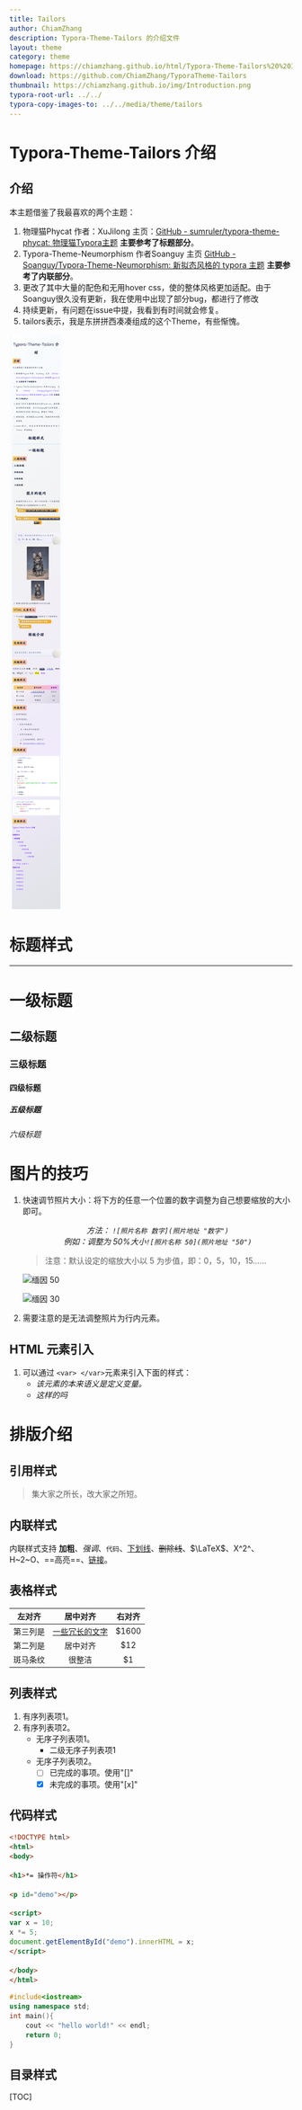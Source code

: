 ```yaml
---
title: Tailors
author: ChiamZhang
description: Typora-Theme-Tailors 的介绍文件
layout: theme
category: theme
homepage: https://chiamzhang.github.io/html/Typora-Theme-Tailors%20%20Introduction.html
download: https://github.com/ChiamZhang/TyporaTheme-Tailors
thumbnail: https://chiamzhang.github.io/img/Introduction.png
typora-root-url: ../../
typora-copy-images-to: ../../media/theme/tailors
---
```


# Typora-Theme-Tailors 介绍

## 介绍

本主题借鉴了我最喜欢的两个主题：

1. 物理猫Phycat 作者：XuJilong  主页：[GitHub - sumruler/typora-theme-phycat: 物理猫Typora主题](https://github.com/sumruler/typora-theme-phycat) **主要参考了标题部分**。
2. Typora-Theme-Neumorphism 作者Soanguy   主页 [GitHub - Soanguy/Typora-Theme-Neumorphism: 新拟态风格的 typora 主题](https://github.com/Soanguy/Typora-Theme-Neumorphism) **主要参考了内联部分**。
3. 更改了其中大量的配色和无用hover css，使的整体风格更加适配。由于Soanguy很久没有更新，我在使用中出现了部分bug，都进行了修改
4. 持续更新，有问题在issue中提，我看到有时间就会修复。
5. tailors表示，我是东拼拼西凑凑组成的这个Theme，有些惭愧。

![alt text](https://github.com/ChiamZhang/TyporaTheme-Tailors/blob/main/Typora-Theme-Tailors%20%E4%B8%AD%E6%96%87%E4%BB%8B%E7%BB%8D.png)

# 标题样式

---

# 一级标题

## 二级标题

### 三级标题

#### 四级标题

##### 五级标题

###### 六级标题

# 图片的技巧


1. 快速调节照片大小：将下方的任意一个位置的数字调整为自己想要缩放的大小即可。

    <center><var>方法： <code>![照片名称 数字](照片地址 "数字")</code> </var></center> 

    <center><var>例如：调整为 50%大小<code>![照片名称 50](照片地址 "50")</code> </var></center> 

    > 注意：默认设定的缩放大小以 5 为步值，即：0，5，10，15……

    ![缅因 50](https://img2.baidu.com/it/u=3012984283,879707191&fm=253&fmt=auto&app=138&f=JPEG?w=800&h=1200)

    ![缅因 30](https://img2.baidu.com/it/u=3012984283,879707191&fm=253&fmt=auto&app=138&f=JPEG?w=800&h=1200)

1. 需要注意的是无法调整照片为行内元素。

## HTML 元素引入

1. 可以通过 `<var> </var>`元素来引入下面的样式：
   - <var> 该元素的本来语义是定义变量。</var>
   - <var> 这样的吗</var>

# 排版介绍

## 引用样式


> 集大家之所长，改大家之所短。

## 内联样式


内联样式支持 **加粗**、*强调*、`代码`、<u>下划线</u>、~~删除线~~、$\LaTeX$、X^2^、H~2~O、==高亮==、[链接](https://typora.io)。

## 表格样式

|  左对齐  |       居中对齐        | 右对齐 |
| :------: | :-------------------: | :----: |
| 第三列是 | <u>一些冗长的文字</u> | $1600  |
| 第二列是 |       居中对齐        |  $12   |
| 斑马条纹 |        很整洁         |   $1   |

## 列表样式

1. 有序列表项1。
2. 有序列表项2。
   + 无序子列表项1。
     + 二级无序子列表项1
   + 无序子列表项2。
     + [ ] 已完成的事项。使用"[]"
     + [x] 未完成的事项。使用"[x]"

## 代码样式

```html
<!DOCTYPE html>
<html>
<body>

<h1>*= 操作符</h1>
  
<p id="demo"></p>

<script>
var x = 10;
x *= 5;
document.getElementById("demo").innerHTML = x;
</script>

</body>
</html>
```

```cpp
#include<iostream>
using namespace std;
int main(){
    cout << "hello world!" << endl;
    return 0;
}
```

## 目录样式

[TOC]



